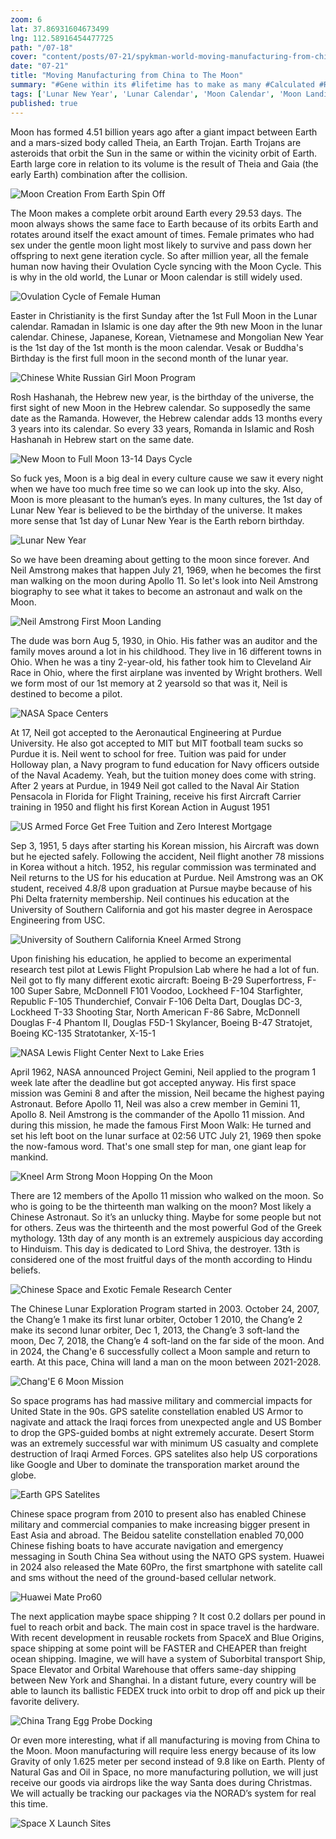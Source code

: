 ```yaml
---
zoom: 6
lat: 37.86931604673499
lng: 112.58916454477725
path: "/07-18"
cover: "content/posts/07-21/spykman-world-moving-manufacturing-from-china-to-the-moon.png"
date: "07-21"
title: "Moving Manufacturing from China to The Moon"
summary: "#Gene within its #lifetime has to make as many #Calculated #RiskyExperiments as possible at #LittleCost as possible to #Discover better #Optimal ways to do things that gives the gene a #SlightAdvantage in the harsh #GeneCompetition of nature."
tags: ['Lunar New Year', 'Lunar Calendar', 'Moon Calendar', 'Moon Landing', 'Lunar Landing','China','Space Freight Shipping','Theia','Earth Trojan','Spykman World','Nicholas Spykman']    
published: true
---
```

Moon has formed 4.51 billion years ago after a giant impact between Earth and a mars-sized body called Theia, an Earth Trojan. Earth Trojans are asteroids that orbit the Sun in the same or within the vicinity orbit of Earth. Earth large core in relation to its volume is the result of Theia and Gaia (the early Earth) combination after the collision. 

![Moon Creation From Earth Spin Off](https://storage.googleapis.com/spykman-world/Moon%20Creation%20From%20Earth%20Split%20Up.png)

The Moon makes a complete orbit around Earth every 29.53 days. The moon always shows the same face to Earth because of its orbits Earth and rotates around itself the exact amount of times. Female primates who had sex under the gentle moon light most likely to survive and pass down her offspring to next gene iteration cycle. So after million year, all the female human now having their Ovulation Cycle syncing with the Moon Cycle. This is why in the old world, the Lunar or Moon calendar is still widely used. 

![Ovulation Cycle of Female Human](https://storage.googleapis.com/spykman-world/Ovulation%20Cycle.png)

Easter in Christianity is the first Sunday after the 1st Full Moon in the Lunar calendar. Ramadan in Islamic is one day after the 9th new Moon in the lunar calendar. Chinese, Japanese, Korean, Vietnamese and Mongolian New Year is the 1st day of the 1st month is the moon calendar. Vesak or Buddha's Birthday is the first full moon in the second month of the lunar year. 

![Chinese White Russian Girl Moon Program](https://storage.googleapis.com/spykman-world/Hang_Nga_Moon_PROGRAM.png)

Rosh Hashanah, the Hebrew new year, is the birthday of the universe, the first sight of new Moon in the Hebrew calendar. So supposedly the same date as the Ramanda. However, the Hebrew calendar adds 13 months every 3 years into its calendar. So every 33 years, Romanda in Islamic and Rosh Hashanah in Hebrew start on the same date. 

![New Moon to Full Moon 13-14 Days Cycle](https://storage.googleapis.com/spykman-world/Moon%20Cycle.png)

So fuck yes, Moon is a big deal in every culture cause we saw it every night when we have too much free time so we can look up into the sky. Also, Moon is more pleasant to the human’s eyes. In many cultures, the 1st day of Lunar New Year is believed to be the birthday of the universe. It makes more sense that 1st day of Lunar New Year is the Earth reborn birthday.

![Lunar New Year](https://storage.googleapis.com/spykman-world/lunar%20new%20year.png)

So we have been dreaming about getting to the moon since forever. And Neil Amstrong makes that happen July 21, 1969, when he becomes the first man walking on the moon during Apollo 11. So let's look into Neil Amstrong biography to see what it takes to become an astronaut and walk on the Moon. 

![Neil Amstrong First Moon Landing](https://storage.googleapis.com/spykman-world/us-first-man-moon-landing.png)

The dude was born Aug 5, 1930, in Ohio. His father was an auditor and the family moves around a lot in his childhood.  They live in 16 different towns in Ohio. When he was a tiny 2-year-old, his father took him to Cleveland Air Race in Ohio, where the first airplane was invented by Wright brothers. Well we form most of our 1st memory at 2 yearsold so that was it, Neil is destined to become a pilot. 

![NASA Space Centers](https://storage.googleapis.com/spykman-world/NASA%20Space%20Centers.png)

At 17, Neil got accepted to the  Aeronautical Engineering at Purdue University. He also got accepted to MIT but MIT football team sucks so Purdue it is. Neil went to school for free. Tuition was paid for under Holloway plan, a Navy program to fund education for Navy officers outside of the Naval Academy. Yeah, but the tuition money does come with string. After 2 years at Purdue, in 1949 Neil got called to the Naval Air Station Pensacola in Florida for Flight Training, receive his first Aircraft Carrier training in 1950 and flight his first Korean Action in August 1951

![US Armed Force Get Free Tuition and Zero Interest Mortgage](https://storage.googleapis.com/spykman-world/Armed%20Force%20Subsidy.png)

Sep 3, 1951, 5 days after starting his Korean mission, his Aircraft was down but he ejected safely. Following the accident, Neil flight another 78 missions in Korea without a hitch. 1952, his regular commission was terminated and Neil returns to the US for his education at Purdue. Neil Amstrong was an OK student, received 4.8/8 upon graduation at Pursue maybe because of his Phi Delta fraternity membership. Neil continues his education at the University of Southern California and got his master degree in Aerospace Engineering from USC. 

![University of Southern California Kneel Armed Strong](https://storage.googleapis.com/spykman-world/Kneel%20Arm%20Strong.png)

Upon finishing his education, he applied to become an experimental research test pilot at Lewis Flight Propulsion Lab where he had a lot of fun. Neil got to fly many different exotic aircraft: Boeing B-29 Superfortress, F-100 Super Sabre, McDonnell F101 Voodoo, Lockheed F-104 Starfighter, Republic F-105 Thunderchief, Convair F-106 Delta Dart, Douglas DC-3, Lockheed T-33 Shooting Star, North American F-86 Sabre, McDonnell Douglas F-4 Phantom II, Douglas F5D-1 Skylancer, Boeing B-47 Stratojet, Boeing KC-135 Stratotanker, X-15-1

![NASA Lewis Flight Center Next to Lake Eries](https://storage.googleapis.com/spykman-world/NASA%20Lewis%20Flight%20Center%20Next%20to%20Lake%20Erie.png)

April 1962, NASA announced Project Gemini, Neil applied to the program 1 week late after the deadline but got accepted anyway. His first space mission was Gemini 8 and after the mission, Neil became the highest paying Astronaut. Before Apollo 11, Neil was also a crew member in Gemini 11, Apollo 8. Neil Amstrong is the commander of the Apollo 11 mission. And during this mission, he made the famous First Moon Walk: He turned and set his left boot on the lunar surface at 02:56 UTC July 21, 1969 then spoke the now-famous word. That's one small step for man, one giant leap for mankind.

![Kneel Arm Strong Moon Hopping On the Moon](https://storage.googleapis.com/spykman-world/neil-amstrong-moon-walk.gif)

There are  12 members of the Apollo 11 mission who walked on the moon. So who is going to be the thirteenth man walking on the moon? Most likely a Chinese Astronaut. So it’s an unlucky thing. Maybe for some people but not for others. Zeus was the thirteenth and the most powerful God of the Greek mythology. 13th day of any month is an extremely auspicious day according to Hinduism. This day is dedicated to Lord Shiva, the destroyer. 13th is considered one of the most fruitful days of the month according to Hindu beliefs.

![Chinese Space and Exotic Female Research Center](https://storage.googleapis.com/spykman-world/Chinese%20Space%20Research%20Centers.png)

The Chinese Lunar Exploration Program started in 2003. October 24, 2007, the Chang’e 1 make its first lunar orbiter, October 1 2010, the Chang’e 2 make its second lunar orbiter, Dec 1, 2013, the Chang’e 3 soft-land the moon, Dec 7, 2018, the Chang’e 4 soft-land on the far side of the moon. And in 2024, the Chang'e 6 successfully collect a Moon sample and return to earth. At this pace, China will land a man on the moon between 2021-2028. 

![Chang'E 6 Moon Mission](https://storage.googleapis.com/spykman-world/ChangE%20Moon%20Mission.png)

So space programs has had massive military and commercial impacts for United State in the 90s. GPS satelite constellation enabled US Armor to nagivate and attack the Iraqi forces from unexpected angle and US Bomber to drop the GPS-guided bombs at night extremely accurate. Desert Storm was an extremely successful war with minimum US casualty and complete destruction of Iraqi Armed Forces. GPS satelites also help US corporations like Google and Uber to dominate the transporation market around the globe.

![Earth GPS Satelites](https://storage.googleapis.com/spykman-world/earth-gps-satelites.gif)

Chinese space program from 2010 to present also has enabled Chinese military and commercial companies to make increasing bigger present in East Asia and abroad. The Beidou satelite constellation enabled 70,000 Chinese fishing boats to have accurate navigation and emergency messaging in South China Sea without using the NATO GPS system. Huawei in 2024 also released the Mate 60Pro, the first smartphone with satelite call and sms without the need of the ground-based cellular network. 

![Huawei Mate Pro60](https://storage.googleapis.com/spykman-world/Huawei%20Mate%20Pro%2060.png)

The next application maybe space shipping ? It cost 0.2 dollars per pound in fuel to reach orbit and back. The main cost in space travel is the hardware. With recent development in reusable rockets from SpaceX and Blue Origins, space shipping at some point will be FASTER and CHEAPER than freight ocean shipping. Imagine, we will have a system of Suborbital transport Ship, Space Elevator and Orbital Warehouse that offers same-day shipping between New York and Shanghai. In a distant future, every country will be able to launch its ballistic FEDEX truck into orbit to drop off and pick up their favorite delivery.

![China Trang Egg Probe Docking](https://storage.googleapis.com/spykman-world/China-TrangEgg6-Probe-Docking-In-Orbit.gif)

Or even more interesting, what if all manufacturing is moving from China to the Moon. Moon manufacturing will require less energy because of its low Gravity of only 1.625 meter per second instead of 9.8 like on Earth. Plenty of Natural Gas and Oil in Space, no more manufacturing pollution, we will just receive our goods via airdrops like the way Santa does during Christmas. We will actually be tracking our packages via the NORAD’s system for real this time. 

![Space X Launch Sites](https://storage.googleapis.com/spykman-world/Space%20X%20Launching%20Sites.png)
